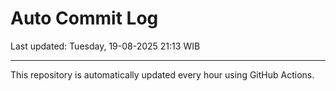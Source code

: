 # Auto Commit Log

Last updated: Tuesday, 19-08-2025 21:13 WIB

---

This repository is automatically updated every hour using GitHub Actions.
